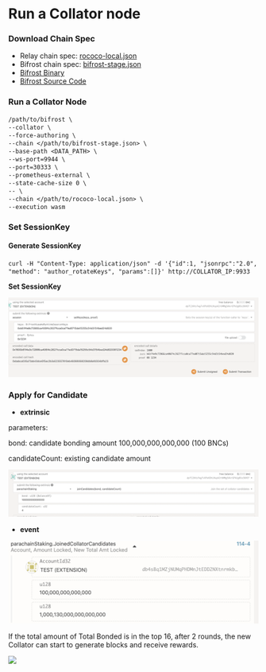 # Run a Collator node

### Download Chain Spec

* Relay chain spec: [rococo-local.json](https://raw.githubusercontent.com/bifrost-finance/bifrost/2d0e2535752c886f8afe3bfd62ed847e8b3f5493/node/service/res/stage/rococo-local.json)
* Bifrost chain spec: [bifrost-stage.json](https://raw.githubusercontent.com/bifrost-finance/bifrost/2d0e2535752c886f8afe3bfd62ed847e8b3f5493/node/service/res/stage/bifrost-stage.json)
* [Bifrost Binary](https://github.com/bifrost-finance/bifrost/releases/download/v0.9.30-rc5/bifrost)
* [Bifrost Source Code](https://github.com/bifrost-finance/bifrost/releases/download/v0.9.30-rc5/bifrost)

### Run a Collator Node

```
/path/to/bifrost \
--collator \
--force-authoring \
--chain </path/to/bifrost-stage.json> \
--base-path <DATA_PATH> \
--ws-port=9944 \
--port=30333 \
--prometheus-external \
--state-cache-size 0 \
-- \
--chain </path/to/rococo-local.json> \
--execution wasm
```

### Set SessionKey

#### Generate SessionKey

```
curl -H "Content-Type: application/json" -d '{"id":1, "jsonrpc":"2.0", "method": "author_rotateKeys", "params":[]}' http://COLLATOR_IP:9933
```

**Set SessionKey**&#x20;

![](<../.gitbook/assets/image (11).png>)

### Apply for Candidate

* **extrinsic**

parameters:

bond: candidate bonding amount 100,000,000,000,000 (100 BNCs)

candidateCount: existing candidate amount

![](<../.gitbook/assets/image (7).png>)

* **event**

![](<../.gitbook/assets/image (8).png>)

If the total amount of Total Bonded is in the top 16, after 2 rounds, the new Collator can start to generate blocks and receive rewards.

![](https://i.imgur.com/II2bzsn.png)
